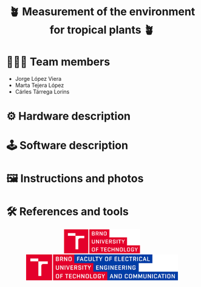 <h1 align="center">
    🪴 Measurement of the environment for tropical plants 🪴
</h1>

# 🧑‍🧑‍🧒 Team members

- Jorge López Viera
- Marta Tejera López
- Cárles Tárrega Lorins

# ⚙️ Hardware description

# 🕹️ Software description

# 🖼️ Instructions and photos

# 🛠️ References and tools

<div align="center">
    <a href="https://www.vut.cz/en/">
        <img src="assets/but.png" width=200>
    </a>
    <a href="https://www.fekt.vut.cz/en/home">
        <img src="assets/feec.png" width=400>
    </a>
</div>

